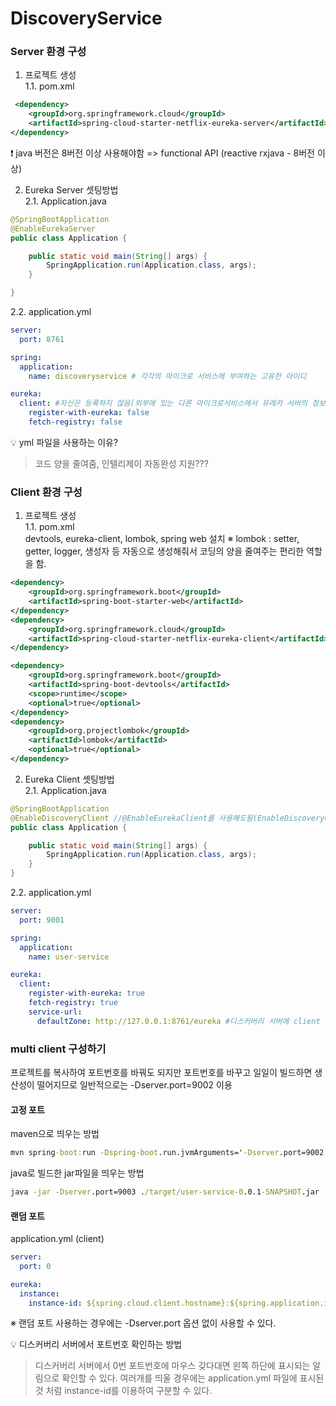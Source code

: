 # DiscoveryService

### Server 환경 구성
1. 프로젝트 생성  
1.1. pom.xml
```xml
 <dependency>
    <groupId>org.springframework.cloud</groupId>
    <artifactId>spring-cloud-starter-netflix-eureka-server</artifactId>
</dependency>
```

❗ java 버전은 8버전 이상 사용해야함 => functional API (reactive rxjava - 8버전 이상)

2. Eureka Server 셋팅방법  
2.1. Application.java
```java
@SpringBootApplication
@EnableEurekaServer
public class Application {

	public static void main(String[] args) {
		SpringApplication.run(Application.class, args);
	}

}
```
2.2. application.yml
```yml
server:
  port: 8761

spring:
  application:
    name: discoveryservice # 각각의 마이크로 서비스에 부여하는 고유한 아이디

eureka:
  client: #자신은 등록하지 않음(외부에 있는 다른 마이크로서비스에서 유레카 서버의 정보를 받을 필요가 없음)
    register-with-eureka: false
    fetch-registry: false
```
💡 yml 파일을 사용하는 이유?  
> 코드 양을 줄여줌, 인텔리제이 자동완성 지원???


### Client 환경 구성
1. 프로젝트 생성  
1.1. pom.xml  
devtools, eureka-client, lombok, spring web 설치
※ lombok : setter, getter, logger, 생성자 등 자동으로 생성해줘서 코딩의 양을 줄여주는 편리한 역할을 함.
```xml
<dependency>
    <groupId>org.springframework.boot</groupId>
    <artifactId>spring-boot-starter-web</artifactId>
</dependency>
<dependency>
    <groupId>org.springframework.cloud</groupId>
    <artifactId>spring-cloud-starter-netflix-eureka-client</artifactId>
</dependency>

<dependency>
    <groupId>org.springframework.boot</groupId>
    <artifactId>spring-boot-devtools</artifactId>
    <scope>runtime</scope>
    <optional>true</optional>
</dependency>
<dependency>
    <groupId>org.projectlombok</groupId>
    <artifactId>lombok</artifactId>
    <optional>true</optional>
</dependency>
```

2. Eureka Client 셋팅방법  
2.1. Application.java
```java
@SpringBootApplication
@EnableDiscoveryClient //@EnableEurekaClient를 사용해도됨(EnableDiscoveryClient의 구현체)
public class Application {

	public static void main(String[] args) {
		SpringApplication.run(Application.class, args);
	}
}
```

2.2. application.yml
```yml
server:
  port: 9001

spring:
  application:
    name: user-service

eureka:
  client:
    register-with-eureka: true
    fetch-registry: true
    service-url:
      defaultZone: http://127.0.0.1:8761/eureka #디스커버리 서버에 client 등록
```

### multi client 구성하기
프로젝트를 복사하여 포트번호를 바꿔도 되지만 포트번호를 바꾸고 일일이 빌드하면 생산성이 떨어지므로 일반적으로는 -Dserver.port=9002 이용
#### 고정 포트
maven으로 띄우는 방법
```cmd
mvn spring-boot:run -Dspring-boot.run.jvmArguments='-Dserver.port=9002'
```

java로 빌드한 jar파일을 띄우는 방법
```cmd
java -jar -Dserver.port=9003 ./target/user-service-0.0.1-SNAPSHOT.jar
```

#### 랜덤 포트
application.yml (client)
```yml
server:
  port: 0

eureka:
  instance:
    instance-id: ${spring.cloud.client.hostname}:${spring.application.instance_id:${random.value}}
```

※ 랜덤 포트 사용하는 경우에는 -Dserver.port 옵션 없이 사용할 수 있다.

💡 디스커버리 서버에서 포트번호 확인하는 방법
> 디스커버리 서버에서 0번 포트번호에 마우스 갖다대면 왼쪽 하단에 표시되는 알림으로 확인할 수 있다. 여러개를 띄울 경우에는 application.yml 파일에 표시된것 처럼 instance-id를 이용하여 구분할 수 있다.